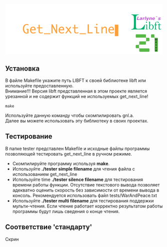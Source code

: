 <p align="center"><img src="Libft_Get_Next_Line_Logo.png"</p>

## Установка
В файле Makefile укажите путь LIBFT к своей библиотеке libft или используйте предоставленную.  
Внимание!!! Версия libft представленная в этом проекте является урезанной и не содержит функций не используемых get_next_line!
```
make
```
Используйте данную команду чтобы скомпилировать gnl.a.  
Далее вы можете использовать эту библиотеку в своих проектах.

## Тестирование
В папке tester представлен Makefile и исходные файлы программы позволяющей тестировать get_next_line в ручном режиме.

* Скомпилируйте программу используя **make**.
* Используйте **./tester simple filename** для чтения файла с использованием get_next_line
* Используйте time **./tester silence filename** для тестирования времени работы функции.
Отсутствие текстового вывода позволяет адекватно оценить скорость без зависимости от времени вывода в консоль.
Рекомендуется использовать файл tests/WarAndPeace.txt
* Используйте **./tester multi filename** для тестирования поддержки мульти-чтения.
Если чтение работает корректно результатом работы программы будут лишь сведения о конце чтения.

## Соответствие 'стандарту'
Скрин
